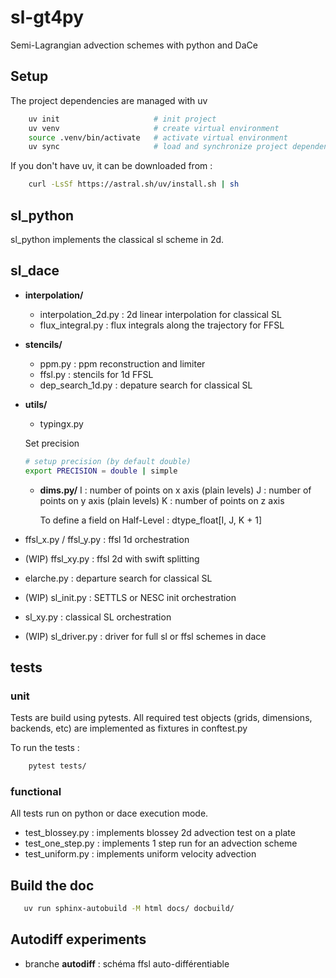 # sl-gt4py

Semi-Lagrangian advection schemes with python and DaCe

## Setup

The project dependencies are managed with uv

```bash
    uv init                     # init project
    uv venv                     # create virtual environment
    source .venv/bin/activate   # activate virtual environment
    uv sync                     # load and synchronize project dependencies
```

If you don't have uv, it can be downloaded from :

```bash
    curl -LsSf https://astral.sh/uv/install.sh | sh
```


## sl_python

sl_python implements the classical sl scheme in 2d.

## sl_dace

- **interpolation/**
  - interpolation_2d.py : 2d linear interpolation for classical SL
  - flux_integral.py : flux integrals along the trajectory for FFSL
  
- **stencils/**
  - ppm.py : ppm reconstruction and limiter 
  - ffsl.py : stencils for 1d FFSL
  - dep_search_1d.py : depature search for classical SL

- **utils/**
  - typingx.py
 
  Set precision 

   ```bash
   # setup precision (by default double)
   export PRECISION = double | simple  
   ```

  - **dims.py/**
    I : number of points on x axis (plain levels)
    J : number of points on y axis (plain levels)
    K : number of points on z axis

    To define a field on Half-Level : dtype_float[I, J, K + 1]
  

- ffsl_x.py / ffsl_y.py : ffsl 1d orchestration
- (WIP) ffsl_xy.py : ffsl 2d with swift splitting 
- elarche.py : departure search for classical SL
- (WIP) sl_init.py : SETTLS or NESC init orchestration
- sl_xy.py : classical SL orchestration
- (WIP) sl_driver.py : driver for full sl or ffsl schemes in dace

## tests

### unit

Tests are build using pytests.
All required test objects (grids, dimensions, backends, etc) are implemented as fixtures in conftest.py

To run the tests :

```bash
    pytest tests/
```

### functional

All tests run on python or dace execution mode.

  - test_blossey.py : implements blossey 2d advection test on a plate
  - test_one_step.py : implements 1 step run for an advection scheme
  - test_uniform.py : implements uniform velocity advection

## Build the doc 

```bash
   uv run sphinx-autobuild -M html docs/ docbuild/
```

## Autodiff experiments

- branche **autodiff** : schéma ffsl auto-différentiable